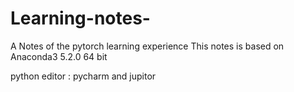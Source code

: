 # Learning-notes-
A Notes of the pytorch learning experience 
This notes is based on Anaconda3 5.2.0 64 bit 


python editor : pycharm  and jupitor
